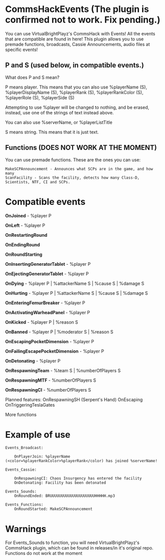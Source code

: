# CommsHackEvents (The plugin is confirmed not to work. Fix pending.)
You can use VirtualBrightPlayz's CommsHack with Events! All the events that are compatible are found in here!
This plugin allows you to use premade functions, broadcasts, Cassie Announcements, audio files at specific events!


## P and S (used below, in compatible events.)
What does P and S mean?

P means player. This means that you can also use %playerName (S), %playerDisplayName (S), %playerRank (S), %playerRankColor (S), %playerRole (S), %playerSide (S)

Attempting to use %player will be changed to nothing, and be erased, instead, use one of the strings of text instead above.

You can also use %serverName, or %playerListTitle

S means string. This means that it is just text.

## Functions (DOES NOT WORK AT THE MOMENT)
You can use premade functions. These are the ones you can use:
```
MakeSCPAnnouncement - Announces what SCPs are in the game, and how many
ScanFacility - Scans the facility, detects how many Class-D, Scientists, NTF, CI and SCPs.
```

# Compatible events
**OnJoined** - %player P

**OnLeft** - %player P

**OnRestartingRound**

**OnEndingRound**

**OnRoundStarting**

**OnInsertingGeneratorTablet** - %player P

**OnEjectingGeneratorTablet** - %player P

**OnDying** - %player P | %attackerName S | %cause S | %damage S

**OnHurting** - %player P | %attackerName S | %cause S | %damage S

**OnEnteringFemurBreaker** - %player P

**OnActivatingWarheadPanel** - %player P 

**OnKicked** - %player P | %reason S

**OnBanned** - %player P | %moderator S | %reason S

**OnEscapingPocketDimension** - %player P

**OnFailingEscapePocketDimension** - %player P

**OnDetonating** - %player P

**OnRespawningTeam** - %team S | %numberOfPlayers S

**OnRespawningMTF** - %numberOfPlayers S

**OnRespawningCI** - %numberOfPlayers S

Planned features: 
OnRespawningSH (Serpent's Hand)
OnEscaping
OnTriggeringTeslaGates

More functions

# Example of use
```
Events_Broadcast:

    OnPlayerJoin: %playerName (<color=%playerRankColor>%playerRank</color) has joined %serverName!

Events_Cassie:

    OnRespawningCI: Chaos Insurgency has entered the facility
    OnDetonating: Facility has been detonated

Events_Sounds:
    OnRoundEnded: BRUUUUUUUUUUUUUUUUUUUUHHHHH.mp3
 
Events_Functions:
    OnRoundStarted: MakeSCPAnnouncement
```

# Warnings
For Events_Sounds to function, you will need VirtualBrightPlayz's CommsHack plugin, which can be found in releases/in it's original repo.
Functions do not work at the moment
